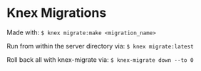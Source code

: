 # Knex Migrations

Made with:
```$ knex migrate:make <migration_name>```

Run from within the server directory via:
```$ knex migrate:latest```

Roll back all with knex-migrate via:
```$ knex-migrate down --to 0```
